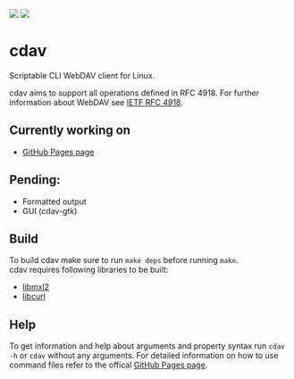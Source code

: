 ![](https://github.com/luv4bytes/cdav/workflows/ubuntu-16.04/badge.svg)
![](https://github.com/luv4bytes/cdav/workflows/ubuntu-18.04/badge.svg)

# cdav
Scriptable CLI WebDAV client for Linux.


cdav aims to support all operations defined in RFC 4918.
For further information about WebDAV see <a href="https://tools.ietf.org/html/rfc4918">IETF RFC 4918</a>.

## Currently working on
-  <a href="https://luv4bytes.github.io/cdav">GitHub Pages page</a>

## Pending:
- Formatted output
- GUI (cdav-gtk)

## Build

To build cdav make sure to run `make deps` before running `make`. <br>
cdav requires following libraries to be built:

- <a href="http://xmlsoft.org/">libmxl2</a>
- <a href="https://curl.se/libcurl/">libcurl</a>


## Help
To get information and help about arguments and property syntax run `cdav -h` or `cdav` without any arguments.
For detailed information on how to use command files refer to the offical <a href="https://luv4bytes.github.io/cdav">GitHub Pages page</a>.
